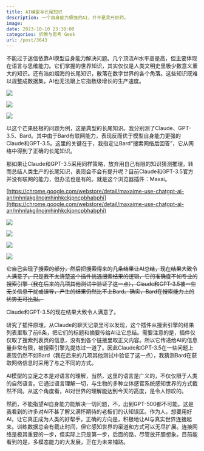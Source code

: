 ```yaml
---
title: AI模型与长尾知识
description: 一个自身能力极强的AI，并不是灵丹妙药。
image: 
date: 2023-10-10 23:38:00
categories: 折腾与思考 Geek
url: /post/3643
---
```


不能过于迷信依靠AI模型自身能力解决问题。几个顶流AI水平高是高，但主要体现在语言与思维能力。它们掌握的世界知识，其实仅仅是人类文明史里极少数意义重大的知识。还有浩如烟海的长尾知识，散落在数字世界的各个角落。这些知识既难以规整成数据集，AI也无法跟上它指数级增长的生产速度。

![](https://cdn.victor42.work/posts/2023-10/5e373f07e0f1d6cc445ff23440d48175.png)

![](https://cdn.victor42.work/posts/2023-10/bf76e92ffc1f62a8367a991ba92892d3.png)

![](https://cdn.victor42.work/posts/2023-10/f15d29bfa9fed427105aaaeb120ba45b.png)

以这个芒果胚根的问题为例，这是典型的长尾知识。我分别测了Claude、GPT-3.5、Bard。其中由于Bard有联网能力，表现反而优于模型自身能力更强的Claude和GPT-3.5。这里的关键在于，我指定让Bard“搜索网络后回答”，它从网络中得到了正确的长尾知识。

那如果让Claude和GPT-3.5采用同样策略，放弃用自己有限的知识猜测推理，转而总结人类生产的长尾知识，表现会不会有提升呢？目前Claude和GPT-3.5官方并没有联网的能力，但办法也是有的。就是这个浏览器插件：Maxai。

[https://chrome.google.com/webstore/detail/maxaime-use-chatgpt-ai-an/mhnlakgilnojmhinhkckjpncpbhabphi](https://chrome.google.com/webstore/detail/maxaime-use-chatgpt-ai-an/mhnlakgilnojmhinhkckjpncpbhabphi)

![](https://cdn.victor42.work/posts/2023-10/950c8f6bb194b893948fdcff805155c9.png)

![](https://cdn.victor42.work/posts/2023-10/b9e98c0cae51320fc9fa0592ea298956.png)

![](https://cdn.victor42.work/posts/2023-10/455533792011ed2dc9098e4418a67f78.png)

![](https://cdn.victor42.work/posts/2023-10/8af37c7c84ade486477a4f61c7c11f11.png)

~~它自己实现了搜索的部分，然后把搜索得来的几条结果让AI总结，现在结果大致令人满意了。只是我不太清楚这个插件挑选搜索结果的逻辑，它的准确度不如专业的搜索引擎（我在后来的几项其他测试中验证了这一点），Claude和GPT-3.5被一些无关信息干扰或误导，产生的结果仍然比不上Bard。确实，Bard在搜索能力上的优势无可比拟。~~

Claude和GPT-3.5的现在结果大致令人满意了。

研究了插件原理，从Claude的聊天记录里可以发现，这个插件从搜索引擎的结果列表里取了前6条，把它们的标题和摘要传给AI让它总结。需要注意的是，插件仅仅取了搜索列表页的信息，没有到各个链接里取正文内容。所以它传递给AI的信息量非常有限，被搜索引擎先提炼过一道了。因此Claude和GPT-3.5在一些问题上表现仍然不如Bard（我在后来的几项其他测试中验证了这一点），我猜测Bard在获取网络信息时采用了与之不同的方式。

AI模型的立足之本是对语言的理解，当然，这里的语言是广义的，不仅仅限于人类的自然语言。它通过语言理解一切，与生物的多种立体感官系统感知世界的方式截然不同。从这个角度看，AI对世界的理解能达到今天的高度，是令人惊叹的。

然而，不能指望AI自身能力能解决一切问题，不，出到GPT-500都不可能。这是我看到的许多对AI不甚了解又满怀期待的老板们的认知误区。作为人，想要用好AI，让它真正成为人类的好帮手，正确的方向是，积极地让AI与真实世界连接起来。训练数据总会有截止时间，但它感知世界的渠道和方式可以无尽扩展。连接网络是极其重要的一步，但实际上只是第一步，后面的路，尽管放开胆想象。目前能看到的是，多模态能力的大发展，正在为未来铺路。
